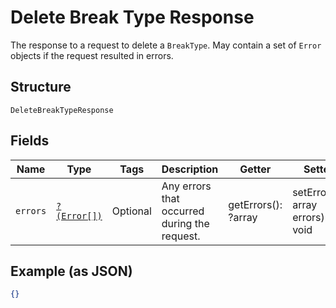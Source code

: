 
# Delete Break Type Response

The response to a request to delete a `BreakType`. May contain a set
of `Error` objects if the request resulted in errors.

## Structure

`DeleteBreakTypeResponse`

## Fields

| Name | Type | Tags | Description | Getter | Setter |
|  --- | --- | --- | --- | --- | --- |
| `errors` | [`?(Error[])`](/doc/models/error.md) | Optional | Any errors that occurred during the request. | getErrors(): ?array | setErrors(?array errors): void |

## Example (as JSON)

```json
{}
```

